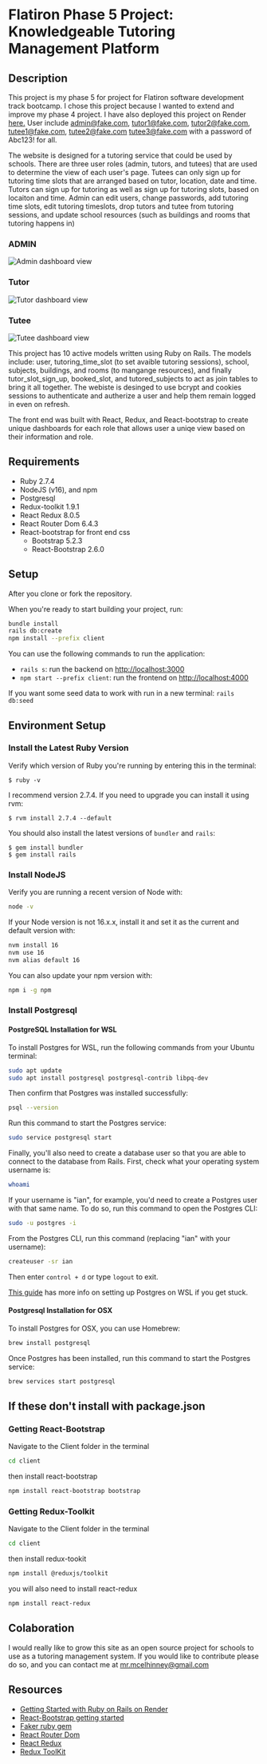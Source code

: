# Flatiron Phase 5 Project: Knowledgeable Tutoring Management Platform

## Description

This project is my phase 5 for project for Flatiron software development track bootcamp. I chose this project because I wanted to extend and improve my phase 4 project. I have also deployed this project on Render [here.](https://knowledgeable-tutoring-platform-2-0.onrender.com)
User include admin@fake.com, tutor1@fake.com, tutor2@fake.com, tutee1@fake.com, tutee2@fake.com tutee3@fake.com with a password of Abc123! for all.

The website is designed for a tutoring service that could be used by schools. There are three user roles (admin, tutors, and tutees) that are used to determine the view of each user's page. Tutees can only sign up for tutoring time slots that are arranged based on tutor, location, date and time. Tutors can sign up for tutoring as well as sign up for tutoring slots, based on locaiton and time. Admin can edit users, change passwords, add tutoring time slots, edit tutoring timeslots, drop tutors and tutee from tutoring sessions, and update school resources (such as buildings and rooms that tutoring happens in)

### ADMIN

![Admin dashboard view](/README_IMAGES/admin_dashboard.png)

### Tutor

![Tutor dashboard view](/README_IMAGES/tutor_dashboard.png)

### Tutee

![Tutee dashboard view](/README_IMAGES/tutee_dashboard.png)

This project has 10 active models written using Ruby on Rails. The models include: user, tutoring_time_slot (to set avaible tutoring sessions), school, subjects, buildings, and rooms (to mangange resources), and finally tutor_slot_sign_up, booked_slot, and tutored_subjects to act as join tables to bring it all together. The webiste is desinged to use bcrypt and cookies sessions to authenticate and autherize a user and help them remain logged in even on refresh.

The front end was built with React, Redux, and React-bootstrap to create unique dashboards for each role that allows user a uniqe view based on their information and role.

## Requirements

- Ruby 2.7.4
- NodeJS (v16), and npm
- Postgresql
- Redux-toolkit 1.9.1
- React Redux 8.0.5
- React Router Dom 6.4.3
- React-bootstrap for front end css
  - Bootstrap 5.2.3
  - React-Bootstrap 2.6.0

## Setup

After you clone or fork the repository.

When you're ready to start building your project, run:

```sh
bundle install
rails db:create
npm install --prefix client
```

You can use the following commands to run the application:

- `rails s`: run the backend on [http://localhost:3000](http://localhost:3000)
- `npm start --prefix client`: run the frontend on
  [http://localhost:4000](http://localhost:4000)

If you want some seed data to work with run in a new terminal:
`rails db:seed`

## Environment Setup

### Install the Latest Ruby Version

Verify which version of Ruby you're running by entering this in the terminal:

```console
$ ruby -v
```

I recommend version 2.7.4. If you need to upgrade you can install it using rvm:

```console
$ rvm install 2.7.4 --default
```

You should also install the latest versions of `bundler` and `rails`:

```console
$ gem install bundler
$ gem install rails
```

### Install NodeJS

Verify you are running a recent version of Node with:

```sh
node -v
```

If your Node version is not 16.x.x, install it and set it as the current and
default version with:

```sh
nvm install 16
nvm use 16
nvm alias default 16
```

You can also update your npm version with:

```sh
npm i -g npm
```

### Install Postgresql

#### PostgreSQL Installation for WSL

To install Postgres for WSL, run the following commands from your Ubuntu terminal:

```sh
sudo apt update
sudo apt install postgresql postgresql-contrib libpq-dev
```

Then confirm that Postgres was installed successfully:

```sh
psql --version
```

Run this command to start the Postgres service:

```sh
sudo service postgresql start
```

Finally, you'll also need to create a database user so that you are able to
connect to the database from Rails. First, check what your operating system
username is:

```sh
whoami
```

If your username is "ian", for example, you'd need to create a Postgres user
with that same name. To do so, run this command to open the Postgres CLI:

```sh
sudo -u postgres -i
```

From the Postgres CLI, run this command (replacing "ian" with your username):

```sh
createuser -sr ian
```

Then enter `control + d` or type `logout` to exit.

[This guide][postgresql wsl] has more info on setting up Postgres on WSL if you
get stuck.

[postgresql wsl]: https://docs.microsoft.com/en-us/windows/wsl/tutorials/wsl-database#install-postgresql

#### Postgresql Installation for OSX

To install Postgres for OSX, you can use Homebrew:

```sh
brew install postgresql
```

Once Postgres has been installed, run this command to start the Postgres
service:

```sh
brew services start postgresql
```

## If these don't install with package.json

### Getting React-Bootstrap

Navigate to the Client folder in the terminal

```sh
cd client
```

then install react-bootstrap

```sh
npm install react-bootstrap bootstrap
```

### Getting Redux-Toolkit

Navigate to the Client folder in the terminal

```sh
cd client
```

then install redux-tookit

```sh
npm install @reduxjs/toolkit
```

you will also need to install react-redux

```sh
npm install react-redux
```

## Colaboration

I would really like to grow this site as an open source project for schools to use as a tutoring management system. If you would like to contribute please do so, and you can contact me at mr.mcelhinney@gmail.com

## Resources

- [Getting Started with Ruby on Rails on Render](https://render.com/docs/deploy-rails)
- [React-Bootstrap getting started](https://react-bootstrap.github.io/getting-started/introduction)
- [Faker ruby gem](https://github.com/faker-ruby/faker)
- [React Router Dom](https://reactrouter.com/en/main)
- [React Redux](https://react-redux.js.org/introduction/getting-started)
- [Redux ToolKit](https://redux-toolkit.js.org/introduction/getting-started)
